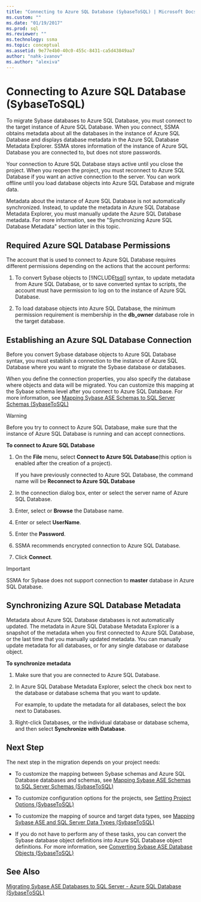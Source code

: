 ```yaml
---
title: "Connecting to Azure SQL Database (SybaseToSQL) | Microsoft Docs"
ms.custom: ""
ms.date: "01/19/2017"
ms.prod: sql
ms.reviewer: ""
ms.technology: ssma
ms.topic: conceptual
ms.assetid: 9e77e4b0-40c0-455c-8431-ca5d43849aa7
author: "nahk-ivanov"
ms.author: "alexiva"
---
```

# Connecting to Azure SQL Database (SybaseToSQL)
To migrate Sybase databases to Azure SQL Database, you must connect to the target instance of Azure SQL Database. When you connect, SSMA obtains metadata about all the databases in the instance of Azure SQL Database and displays database metadata in the Azure SQL Database Metadata Explorer. SSMA stores information of the instance of Azure SQL Database you are connected to, but does not store passwords.  
  
Your connection to Azure SQL Database stays active until you close the project. When you reopen the project, you must reconnect to Azure SQL Database if you want an active connection to the server. You can work offline until you load database objects into Azure SQL Database and migrate data.  
  
Metadata about the instance of Azure SQL Database is not automatically synchronized. Instead, to update the metadata in Azure SQL Database Metadata Explorer, you must manually update the Azure SQL Database metadata. For more information, see the "Synchronizing Azure SQL Database Metadata" section later in this topic.  
  
## Required Azure SQL Database Permissions  
The account that is used to connect to Azure SQL Database requires different permissions depending on the actions that the account performs:  
  
1.  To convert Sybase objects to [!INCLUDE[tsql](../../includes/tsql-md.md)] syntax, to update metadata from Azure SQL Database, or to save converted syntax to scripts, the account must have permission to log on to the instance of Azure SQL Database.  
  
2.  To load database objects into Azure SQL Database, the minimum permission requirement is membership in the  **db_owner** database role in the target database.  
  
## Establishing an Azure SQL Database Connection  
Before you convert Sybase database objects to Azure SQL Database syntax, you must establish a connection to the instance of Azure SQL Database where you want to migrate the Sybase database or databases.  
  
When you define the connection properties, you also specify the database where objects and data will be migrated. You can customize this mapping at the Sybase schema level after you connect to Azure SQL Database. For more information, see [Mapping Sybase ASE Schemas to SQL Server Schemas &#40;SybaseToSQL&#41;](../../ssma/sybase/mapping-sybase-ase-schemas-to-sql-server-schemas-sybasetosql.md)  
  
> [!WARNING]  
> Before you try to connect to Azure SQL Database, make sure that the instance of Azure SQL Database is running and can accept connections.  
  
**To connect to Azure SQL Database**  
  
1.  On the **File** menu, select **Connect to Azure SQL Database**(this option is enabled after the creation of a project).  
  
    If you have previously connected to Azure SQL Database, the command name will be **Reconnect to Azure SQL Database**  
  
2.  In the connection dialog box, enter or select the server name of Azure SQL Database.  
  
3.  Enter, select or **Browse** the Database name.  
  
4.  Enter or select **UserName**.  
  
5.  Enter the **Password**.  
  
6.  SSMA recommends encrypted connection to Azure SQL Database.  
  
7.  Click **Connect**.  
  
> [!IMPORTANT]  
> SSMA for Sybase does not support connection to **master** database in Azure SQL Database.  
  
## Synchronizing Azure SQL Database Metadata  
Metadata about Azure SQL Database databases is not automatically updated. The metadata in Azure SQL Database Metadata Explorer is a snapshot of the metadata when you first connected to Azure SQL Database, or the last time that you manually updated metadata. You can manually update metadata for all databases, or for any single database or database object.  
  
**To synchronize metadata**  
  
1.  Make sure that you are connected to Azure SQL Database.  
  
2.  In Azure SQL Database Metadata Explorer, select the check box next to the database or database schema that you want to update.  
  
    For example, to update the metadata for all databases, select the box next to Databases.  
  
3.  Right-click Databases, or the individual database or database schema, and then select **Synchronize with Database**.  
  
## Next Step  
The next step in the migration depends on your project needs:  
  
-   To customize the mapping between Sybase schemas and Azure SQL Database databases and schemas, see [Mapping Sybase ASE Schemas to SQL Server Schemas &#40;SybaseToSQL&#41;](../../ssma/sybase/mapping-sybase-ase-schemas-to-sql-server-schemas-sybasetosql.md)  
  
-   To customize configuration options for the projects, see [Setting Project Options &#40;SybaseToSQL&#41;](../../ssma/sybase/setting-project-options-sybasetosql.md)  
  
-   To customize the mapping of source and target data types, see [Mapping Sybase ASE and SQL Server Data Types &#40;SybaseToSQL&#41;](../../ssma/sybase/mapping-sybase-ase-and-sql-server-data-types-sybasetosql.md)  
  
-   If you do not have to perform any of these tasks, you can convert the Sybase database object definitions into Azure SQL Database object definitions. For more information, see [Converting Sybase ASE Database Objects &#40;SybaseToSQL&#41;](../../ssma/sybase/converting-sybase-ase-database-objects-sybasetosql.md)  
  
## See Also  
[Migrating Sybase ASE Databases to SQL Server - Azure SQL Database &#40;SybaseToSQL&#41;](../../ssma/sybase/migrating-sybase-ase-databases-to-sql-server-azure-sql-db-sybasetosql.md)  
  

